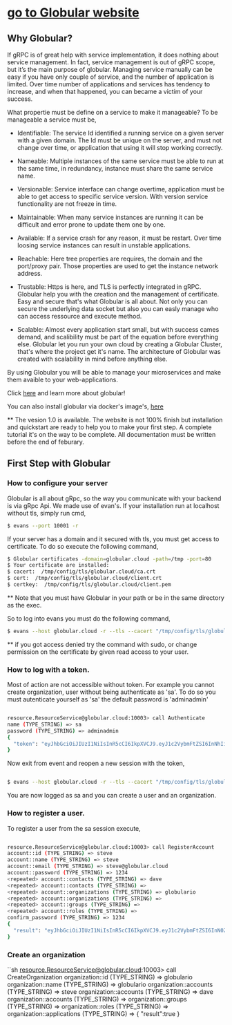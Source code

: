 # [go to Globular website](https://globular.io)

## Why Globular?
If gRPC is of great help with service implementation, it does nothing about service management. In fact, service management is out of gRPC  scope, but it’s the main purpose of globular. Managing service manually can be easy if you have only couple of service, and the number of application is limited. Over time number of applications and services has tendency to increase, and when that happened, you can became a victim of your success.

What propertie must be define on a service to make it manageable? To be manageable a service must be,

* Identifiable: The service Id identified a running service on a given server with a given domain. The Id must be unique on the server, and must not change over time, or application that using it will stop working correctly.

* Nameable: Multiple instances of the same service must be able to run at the same time, in redundancy, instance must share the same service name.

* Versionable: Service interface can change overtime, application must be able to get access to specific service version. With version service functionality are not freeze in time.

* Maintainable: When many service instances are running it can be difficult and error prone to update them one by one.

* Available: If a service crash for any reason, it must be restart. Over time loosing service instances can result in unstable applications.

* Reachable: Here tree properties are requires, the domain and the port/proxy pair. Those properties are used to get the instance network address.

* Trustable: Https is here, and TLS is perfectly integrated in gRPC. Globular help you with the creation and the management of certificate. Easy and secure that's what Globular is all about. Not only you can secure the underlying data socket but also you can easly manage who can access ressource and execute method.

* Scalable: Almost every application start small, but with success cames demand, and scalibility must be part of the equation before everything else. Globular let you run your own cloud by creating a Globular Cluster, that's where the project get it's name. The architecture of Globular was created with scalability in mind before anything else.

By using Globular you will be able to manage your microservices and make them avaible to your web-applications.

Click [here](https://globular.io) and learn more about globular!

You can also install globular via docker's image's, [here](https://hub.docker.com/r/globular/globular)

** The vesion 1.0 is available. The website is not 100% finish but installation and quickstart are ready to help you to make your first step. A complete tutorial it's on the way to be complete. All documentation must be written before the end of feburary.

## First Step with Globular

### How to configure your server

Globular is all about gRpc, so the way you communicate with your backend is via gRpc Api. We made use of evan's. If your installation run at localhost without tls, simply run cmd,

``` sh
$ evans --port 10001 -r
```
If your server has a domain and it secured with tls, you must get access to certificate. To do so execute the following command,

``` sh
$ Globular certificates -domain=globular.cloud -path=/tmp -port=80
$ Your certificate are installed: 
$ cacert:  /tmp/config/tls/globular.cloud/ca.crt
$ cert:  /tmp/config/tls/globular.cloud/client.crt
$ certkey:  /tmp/config/tls/globular.cloud/client.pem
```
** Note that you must have Globular in your path or be in the same directory as the exec.

So to log into evans you must do the following command,
``` sh
$ evans --host globular.cloud -r --tls --cacert "/tmp/config/tls/globular.cloud/ca.crt" --cert  "/tmp/config/tls/globular.cloud/client.crt" --certkey "/tmp/config/tls/globular.cloud/client.pem" --port 10003
```
** if you got access denied try the command with sudo, or change permission on the certificate by given read access to your user.

### How to log with a token.

Most of action are not accessible without token. For example you cannot create organization, user without being authenticate as 'sa'. To do so you must autenticate yourself as 'sa' the default password is 'adminadmin'

``` sh

resource.ResourceService@globular.cloud:10003> call Authenticate
name (TYPE_STRING) => sa
password (TYPE_STRING) => adminadmin
{
  "token": "eyJhbGciOiJIUzI1NiIsInR5cCI6IkpXVCJ9.eyJ1c2VybmFtZSI6InNhIiwiZW1haWwiOiJhZG1pbkBnbG9idWxhci5hcHAiLCJleHAiOjE2MDk3NzIyMDB9.tNRE8M_mR8p-mO9a1OoijoFs5D8FDEYK0sp5AKXCOOs"
}

```
Now exit from event and reopen a new session with the token,

``` sh

$ evans --host globular.cloud -r --tls --cacert "/tmp/config/tls/globular.cloud/ca.crt" --cert  "/tmp/config/tls/globular.cloud/client.crt" --certkey "/tmp/config/tls/globular.cloud/client.pem" --port 10003 --header token="eyJhbGciOiJIUzI1NiIsInR5cCI6IkpXVCJ9.eyJ1c2VybmFtZSI6InNhIiwiZW1haWwiOiJhZG1pbkBnbG9idWxhci5hcHAiLCJleHAiOjE2MDk3NzIyMDB9.tNRE8M_mR8p-mO9a1OoijoFs5D8FDEYK0sp5AKXCOOs"

```
You are now logged as sa and you can create a user and an organization.


### How to register a user.

To register a user from the sa session execute,

``` sh

resource.ResourceService@globular.cloud:10003> call RegisterAccount
account::id (TYPE_STRING) => steve
account::name (TYPE_STRING) => steve
account::email (TYPE_STRING) => steve@globular.cloud
account::password (TYPE_STRING) => 1234
<repeated> account::contacts (TYPE_STRING) => dave
<repeated> account::contacts (TYPE_STRING) => 
<repeated> account::organizations (TYPE_STRING) => globulario
<repeated> account::organizations (TYPE_STRING) => 
<repeated> account::groups (TYPE_STRING) => 
<repeated> account::roles (TYPE_STRING) => 
confirm_password (TYPE_STRING) => 1234
{
  "result": "eyJhbGciOiJIUzI1NiIsInR5cCI6IkpXVCJ9.eyJ1c2VybmFtZSI6InN0ZXZlIiwiZW1haWwiOiJzdGV2ZUBnbG9idWxhci5jbG91ZCIsImV4cCI6MTYwOTc3MjUxMX0.iFbxttFitF6VPWGGw5i36cXwdrsAM5DIe6szC-WI-MU"
}

```

### Create an organization

``sh
resource.ResourceService@globular.cloud:10003> call CreateOrganization
organization::id (TYPE_STRING) => globulario
organization::name (TYPE_STRING) => globulario
<repeated> organization::accounts (TYPE_STRING) => steve
<repeated> organization::accounts (TYPE_STRING) => dave
<repeated> organization::accounts (TYPE_STRING) => 
<repeated> organization::groups (TYPE_STRING) => 
<repeated> organization::roles (TYPE_STRING) => 
<repeated> organization::applications (TYPE_STRING) => 
{
  "result":true
}
```
